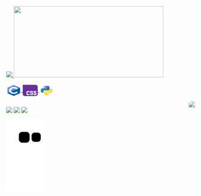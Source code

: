 
  <a href="https://github.com/bouchraakl">
  <img height="180em" src="https://github-readme-stats.vercel.app/api?username=bouchraakl&show_icons=true&theme=dracula&include_all_commits=true"/>
  <img height="190em" width="400" src="https://github-readme-stats.vercel.app/api/top-langs/?username=bouchraakl&layout=compact&langs_count=7&theme=dracula"/>
</div>
<div style="display: inline_block"><br>
  
  <img align="center" alt="Rafa-C" height="30" width="40" src="https://raw.githubusercontent.com/devicons/devicon/master/icons/c/c-original.svg">
  <img align="center" alt="Rafa-CSS" height="30" width="40" src="https://raw.githubusercontent.com/devicons/devicon/master/icons/cSS/cSS-original.svg">
  <img align="center" alt="Rafa-Python" height="30" width="40" src="https://raw.githubusercontent.com/devicons/devicon/master/icons/python/python-original.svg">
  
  <img align="right" height="150" style="border-radius:50px;" 
       src="https://user-images.githubusercontent.com/97567643/172073369-811114de-7f97-42c8-97d9-a442e7e6fbc5.png">
</div>
  
  ##
 
 <div> 

  <a href="https://www.instagram.com/bouchra_akl/" target="_blank"><img src="https://img.shields.io/badge/-Instagram-%23E4405F?style=for-the-badge&logo=instagram&logoColor=white" target="_blank"></a>
<a href = "mailto:bushraakl1234@gmail.com"><img src="https://img.shields.io/badge/-Gmail-%23333?style=for-the-badge&logo=gmail&logoColor=white" target="_blank"></a>
<a href="https://www.linkedin.com/in/bouchra-assad-akl-6b8853225/" target="_blank"><img src="https://img.shields.io/badge/-LinkedIn-%230077B5?style=for-the-badge&logo=linkedin&logoColor=white" target="_blank"></a> 

  ![Snake animation](https://github.com/rafaballerini/rafaballerini/blob/output/github-contribution-grid-snake.svg)
 
</div>
